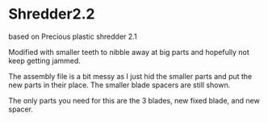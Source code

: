 # Shredder2.2

based on Precious plastic shredder 2.1

Modified with smaller teeth to nibble away at big parts and hopefully not keep getting jammed.

The assembly file is a bit messy as I just hid the smaller parts and put the new parts in their place. The smaller blade spacers are still shown. 

The only parts you need for this are the 3 blades, new fixed blade, and new spacer. 

